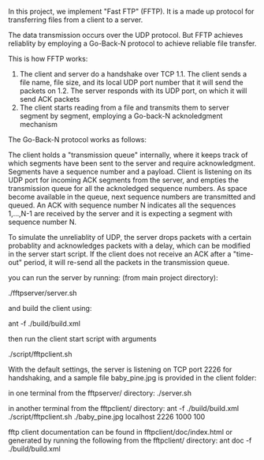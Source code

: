 In this project, we implement "Fast FTP" (FFTP). It is a made up protocol for transferring files from a client to a server.

The data transmission occurs over the UDP protocol. But FFTP achieves reliablity by employing a Go-Back-N protocol to achieve reliable file transfer.

This is how FFTP works:

1. The client and server do a handshake over TCP
	1.1. The client sends a file name, file size, and its local UDP port number that it will send the packets on
	1.2. The server responds with its UDP port, on which it will send ACK packets
2. The client starts reading from a file and transmits them to server segment by segment, employing a Go-back-N acknoledgment mechanism


The Go-Back-N protocol works as follows:

The client holds a "transmission queue" internally, where it keeps track of which segments have been sent to the server and require acknowledgment. Segments have a sequence number and a payload. Client is listening on its UDP port for incoming ACK segments from the server, and empties the transmission queue for all the acknoledged sequence numbers. As space become available in the queue, next sequence numbers are transmitted and queued. An ACK with sequence number N indicates all the sequences 1,...,N-1 are received by the server and it is expecting a segment with sequence number N. 

To simulate the unreliablity of UDP, the server drops packets with a certain probablity and acknowledges packets with a delay, which can be modified in the server start script. If the client does not receive an ACK after a "time-out" period, it will re-send all the packets in the transmission queue.


you can run the server by running: (from main project directory):

./fftpserver/server.sh

and build the client using:

ant -f ./build/build.xml

then run the client start script with arguments

./script/fftpclient.sh <filepath> <hostname> <handshakeport> <windowsize> <timeout>


With the default settings, the server is listening on TCP port 2226 for handshaking, and a sample file baby_pine.jpg is provided in the client folder:

in one terminal from the fftpserver/ directory:
./server.sh

in another terminal from the fftpclient/ directory:
ant -f ./build/build.xml
./script/fftpclient.sh ./baby_pine.jpg localhost 2226 1000 100

fftp client documentation can be found in fftpclient/doc/index.html or generated by running the following from the fftpclient/ directory:
ant doc -f ./build/build.xml